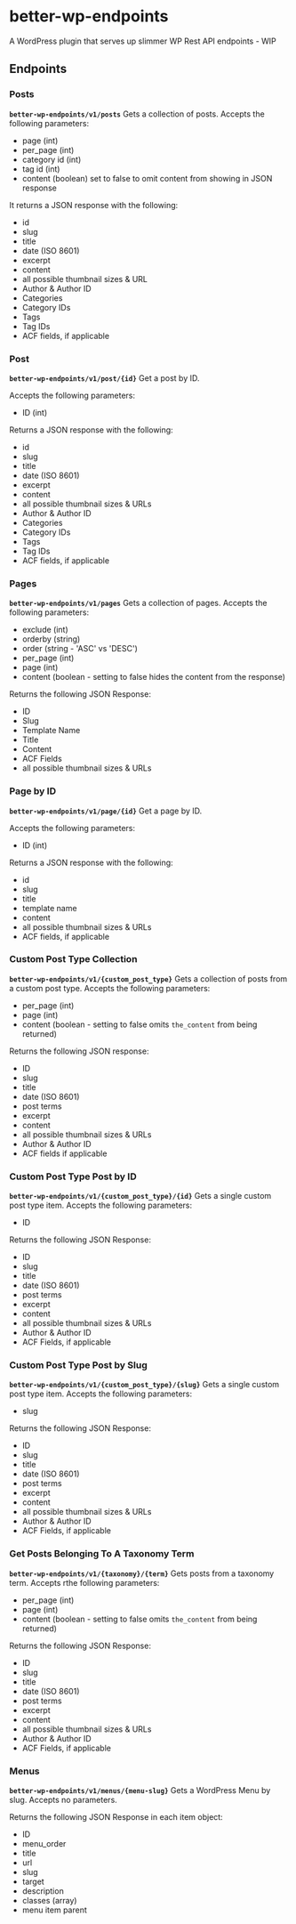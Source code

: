 # better-wp-endpoints
A WordPress plugin that serves up slimmer WP Rest API endpoints - WIP

## Endpoints

### Posts
**`better-wp-endpoints/v1/posts`**
Gets a collection of posts. Accepts the following parameters:

- page (int)
- per_page (int)
- category id (int)
- tag id  (int)
- content (boolean) set to false to omit content from showing in JSON response

It returns a JSON response with the following:
- id
- slug
- title
- date (ISO 8601)
- excerpt
- content
- all possible thumbnail sizes & URL
- Author & Author ID
- Categories
- Category IDs
- Tags
- Tag IDs
- ACF fields, if applicable

### Post
**`better-wp-endpoints/v1/post/{id}`**
Get a post by ID.

Accepts the following parameters:

- ID (int)

Returns a JSON response with the following:

- id
- slug
- title
- date (ISO 8601)
- excerpt
- content
- all possible thumbnail sizes & URLs
- Author & Author ID
- Categories
- Category IDs
- Tags
- Tag IDs
- ACF fields, if applicable

### Pages
**`better-wp-endpoints/v1/pages`**
Gets a collection of pages. Accepts the following parameters:

- exclude (int)
- orderby (string)
- order (string - 'ASC' vs 'DESC')
- per_page (int)
- page (int)
- content (boolean - setting to false hides the content from the response)

Returns the following JSON Response:

- ID
- Slug
- Template Name
- Title
- Content
- ACF Fields
- all possible thumbnail sizes & URLs

### Page by ID
**`better-wp-endpoints/v1/page/{id}`**
Get a page by ID.

Accepts the following parameters:

- ID (int)

Returns a JSON response with the following:

- id
- slug
- title
- template name
- content
- all possible thumbnail sizes & URLs
- ACF fields, if applicable

### Custom Post Type Collection
**`better-wp-endpoints/v1/{custom_post_type}`**
Gets a collection of posts from a custom post type. Accepts the following parameters:

- per_page (int)
- page (int)
- content (boolean - setting to false omits `the_content` from being returned)

Returns the following JSON response:

- ID
- slug
- title
- date (ISO 8601)
- post terms
- excerpt
- content
- all possible thumbnail sizes & URLs
- Author & Author ID
- ACF fields if applicable

### Custom Post Type Post by ID
**`better-wp-endpoints/v1/{custom_post_type}/{id}`**
Gets a single custom post type item. Accepts the following parameters:

- ID

Returns the following JSON Response:

- ID
- slug
- title
- date (ISO 8601)
- post terms
- excerpt
- content
- all possible thumbnail sizes & URLs
- Author & Author ID
- ACF Fields, if applicable

### Custom Post Type Post by Slug
**`better-wp-endpoints/v1/{custom_post_type}/{slug}`**
Gets a single custom post type item. Accepts the following parameters:

- slug

Returns the following JSON Response:

- ID
- slug
- title
- date (ISO 8601)
- post terms
- excerpt
- content
- all possible thumbnail sizes & URLs
- Author & Author ID
- ACF Fields, if applicable

### Get Posts Belonging To A Taxonomy Term
**`better-wp-endpoints/v1/{taxonomy}/{term}`**
Gets posts from a taxonomy term. Accepts rthe following parameters:

- per_page (int)
- page (int)
- content (boolean - setting to false omits `the_content` from being returned)

Returns the following JSON Response:

- ID
- slug
- title
- date (ISO 8601)
- post terms
- excerpt
- content
- all possible thumbnail sizes & URLs
- Author & Author ID
- ACF Fields, if applicable

### Menus
**`better-wp-endpoints/v1/menus/{menu-slug}`**
Gets a WordPress Menu by slug. Accepts no parameters.

Returns the following JSON Response in each item object:

- ID
- menu_order
- title
- url
- slug
- target
- description
- classes (array)
- menu item parent

